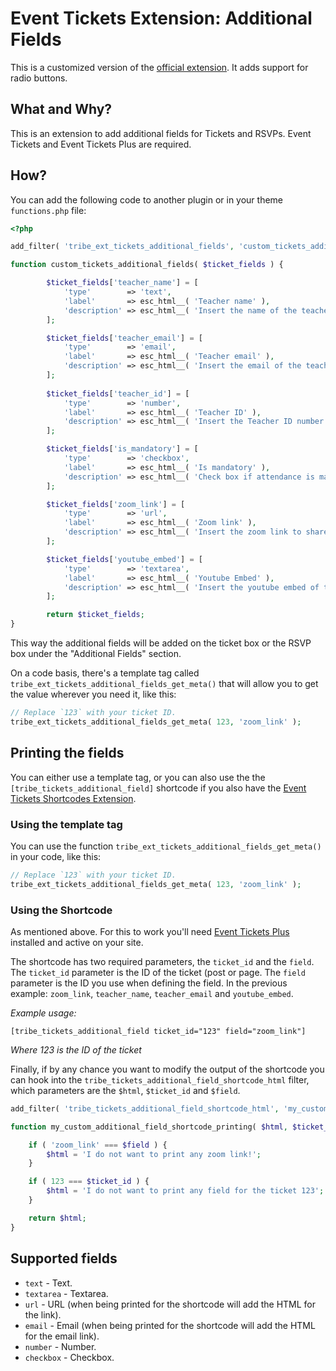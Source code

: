 # Event Tickets Extension: Additional Fields

This is a customized version of the [official extension](https://github.com/mt-support/tribe-ext-tickets-additional-fields). It adds support for radio buttons.

## What and Why?

This is an extension to add additional fields for Tickets and RSVPs. Event Tickets and Event Tickets Plus are required.

## How?

You can add the following code to another plugin or in your theme `functions.php` file:

```php
<?php

add_filter( 'tribe_ext_tickets_additional_fields', 'custom_tickets_additional_fields' );

function custom_tickets_additional_fields( $ticket_fields ) {

		$ticket_fields['teacher_name'] = [
			'type'        => 'text',
			'label'       => esc_html__( 'Teacher name' ),
			'description' => esc_html__( 'Insert the name of the teacher or person hosting.' ),
		];

		$ticket_fields['teacher_email'] = [
			'type'        => 'email',
			'label'       => esc_html__( 'Teacher email' ),
			'description' => esc_html__( 'Insert the email of the teacher or person hosting.' ),
		];
		
		$ticket_fields['teacher_id'] = [
			'type'        => 'number',
			'label'       => esc_html__( 'Teacher ID' ),
			'description' => esc_html__( 'Insert the Teacher ID number.' ),
		];

		$ticket_fields['is_mandatory'] = [
			'type'        => 'checkbox',
			'label'       => esc_html__( 'Is mandatory' ),
			'description' => esc_html__( 'Check box if attendance is mandatory' ),
		];

		$ticket_fields['zoom_link'] = [
			'type'        => 'url',
			'label'       => esc_html__( 'Zoom link' ),
			'description' => esc_html__( 'Insert the zoom link to share a link of the meeting.' ),
		];

		$ticket_fields['youtube_embed'] = [
			'type'        => 'textarea',
			'label'       => esc_html__( 'Youtube Embed' ),
			'description' => esc_html__( 'Insert the youtube embed of the video they have access to when they purchase the ticket.' ),
		];

		return $ticket_fields;
}

```

This way the additional fields will be added on the ticket box or the RSVP box under the "Additional Fields" section.

On a code basis, there's a template tag called `tribe_ext_tickets_additional_fields_get_meta()` that will allow you to get the value wherever you need it, like this:

```php
// Replace `123` with your ticket ID.
tribe_ext_tickets_additional_fields_get_meta( 123, 'zoom_link' );
```

## Printing the fields

You can either use a template tag, or you can also use the the `[tribe_tickets_additional_field]` shortcode if you also have the [Event Tickets Shortcodes Extension](https://theeventscalendar.com/extensions/event-tickets-shortcodes/).

### Using the template tag

You can use the function `tribe_ext_tickets_additional_fields_get_meta()` in your code, like this:

```php
// Replace `123` with your ticket ID.
tribe_ext_tickets_additional_fields_get_meta( 123, 'zoom_link' );
```

### Using the Shortcode

As mentioned above. For this to work you'll need [Event Tickets Plus](https://theeventscalendar.com/products/wordpress-event-tickets/) installed and active on your site.

The shortcode has two required parameters, the `ticket_id` and the `field`. The `ticket_id` parameter is the ID of the ticket (post or page. The `field` parameter is the ID you use when defining the field. In the previous example: `zoom_link`, `teacher_name`, `teacher_email` and `youtube_embed`.

*Example usage:*

```
[tribe_tickets_additional_field ticket_id="123" field="zoom_link"]
```

_Where 123 is the ID of the ticket_

Finally, if by any chance you want to modify the output of the shortcode you can hook into the `tribe_tickets_additional_field_shortcode_html` filter, which parameters are the `$html`, `$ticket_id` and `$field`.

```php
add_filter( 'tribe_tickets_additional_field_shortcode_html', 'my_custom_additional_field_shortcode_printing', 10, 3 );

function my_custom_additional_field_shortcode_printing( $html, $ticket_id, $field ) {

	if ( 'zoom_link' === $field ) {
		$html = 'I do not want to print any zoom link!';
	}

	if ( 123 === $ticket_id ) {
		$html = 'I do not want to print any field for the ticket 123';
	}

	return $html;
}
```

## Supported fields

* `text` - Text.
* `textarea` - Textarea.
* `url` - URL (when being printed for the shortcode will add the HTML for the link).
* `email` - Email (when being printed for the shortcode will add the HTML for the email link).
* `number` - Number.
* `checkbox` - Checkbox.

